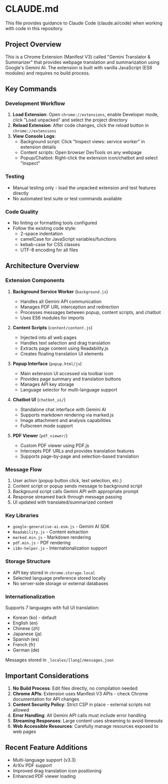 # CLAUDE.md

This file provides guidance to Claude Code (claude.ai/code) when working with code in this repository.

## Project Overview

This is a Chrome Extension (Manifest V3) called "Gemini Translator & Summarizer" that provides webpage translation and summarization using Google's Gemini AI. The extension is built with vanilla JavaScript (ES6 modules) and requires no build process.

## Key Commands

### Development Workflow
1. **Load Extension**: Open `chrome://extensions`, enable Developer mode, click "Load unpacked" and select the project directory
2. **Reload Extension**: After code changes, click the reload button in `chrome://extensions`
3. **View Console Logs**:
   - Background script: Click "Inspect views: service worker" in extension details
   - Content scripts: Open browser DevTools on any webpage
   - Popup/Chatbot: Right-click the extension icon/chatbot and select "Inspect"

### Testing
- Manual testing only - load the unpacked extension and test features directly
- No automated test suite or test commands available

### Code Quality
- No linting or formatting tools configured
- Follow the existing code style:
  - 2-space indentation
  - camelCase for JavaScript variables/functions
  - kebab-case for CSS classes
  - UTF-8 encoding for all files

## Architecture Overview

### Extension Components

1. **Background Service Worker** (`background.js`)
   - Handles all Gemini API communication
   - Manages PDF URL interception and redirection
   - Processes messages between popup, content scripts, and chatbot
   - Uses ES6 modules for imports

2. **Content Scripts** (`content/content.js`)
   - Injected into all web pages
   - Handles text selection and drag translation
   - Extracts page content using Readability.js
   - Creates floating translation UI elements

3. **Popup Interface** (`popup.html/js`)
   - Main extension UI accessed via toolbar icon
   - Provides page summary and translation buttons
   - Manages API key storage
   - Language selector for multi-language support

4. **Chatbot UI** (`chatbot_ui/`)
   - Standalone chat interface with Gemini AI
   - Supports markdown rendering via marked.js
   - Image attachment and analysis capabilities
   - Fullscreen mode support

5. **PDF Viewer** (`pdf_viewer/`)
   - Custom PDF viewer using PDF.js
   - Intercepts PDF URLs and provides translation features
   - Supports page-by-page and selection-based translation

### Message Flow
1. User action (popup button click, text selection, etc.)
2. Content script or popup sends message to background script
3. Background script calls Gemini API with appropriate prompt
4. Response streamed back through message passing
5. UI updated with translated/summarized content

### Key Libraries
- `google-generative-ai.esm.js` - Gemini AI SDK
- `Readability.js` - Content extraction
- `marked.min.js` - Markdown rendering
- `pdf.min.js` - PDF rendering
- `i18n-helper.js` - Internationalization support

### Storage Structure
- API key stored in `chrome.storage.local`
- Selected language preference stored locally
- No server-side storage or external databases

### Internationalization
Supports 7 languages with full UI translation:
- Korean (ko) - default
- English (en)
- Chinese (zh)
- Japanese (ja)
- Spanish (es)
- French (fr)
- German (de)

Messages stored in `_locales/[lang]/messages.json`

## Important Considerations

1. **No Build Process**: Edit files directly, no compilation needed
2. **Chrome APIs**: Extension uses Manifest V3 APIs - check Chrome documentation for API changes
3. **Content Security Policy**: Strict CSP in place - external scripts not allowed
4. **Error Handling**: All Gemini API calls must include error handling
5. **Streaming Responses**: Large content uses streaming to avoid timeouts
6. **Web Accessible Resources**: Carefully manage resources exposed to web pages

## Recent Feature Additions
- Multi-language support (v3.3)
- ArXiv PDF support
- Improved drag translation icon positioning
- Enhanced PDF viewer loading